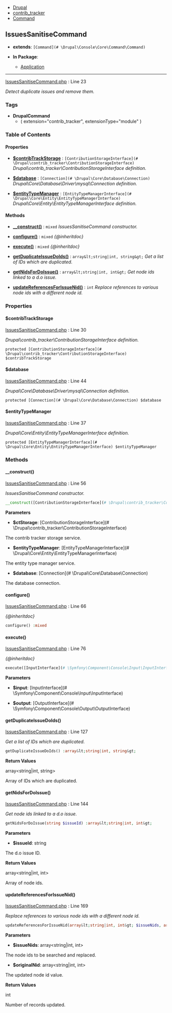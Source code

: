 
- [Drupal](../namespaces/drupal.md)
- [contrib_tracker](../namespaces/drupal-contrib-tracker.md)
- [Command](../namespaces/drupal-contrib-tracker-command.md)


## IssuesSanitiseCommand

- **extends**: `[Command](# \Drupal\Console\Core\Command\Command)`

- **In Package**:
    - [Application](../packages/Application.md)
  


---





[IssuesSanitiseCommand.php](../files/web-modules-custom-contrib-tracker-src-command-issuessanitisecommand.md) : Line 23

*Detect duplicate issues and remove them.*




### Tags

- **DrupalCommand**
  - (
    extension="contrib_tracker",
    extensionType="module"
)






### Table of Contents









#### Properties
- **[$contribTrackStorage](../classes/Drupal-contrib-tracker-Command-IssuesSanitiseCommand.md#contribtrackstorage)**
         : `[ContributionStorageInterface](# \Drupal\contrib_tracker\ContributionStorageInterface)`  
*Drupal\contrib_tracker\ContributionStorageInterface definition.*

- **[$database](../classes/Drupal-contrib-tracker-Command-IssuesSanitiseCommand.md#database)**
         : `[Connection](# \Drupal\Core\Database\Connection)`  
*Drupal\Core\Database\Driver\mysql\Connection definition.*

- **[$entityTypeManager](../classes/Drupal-contrib-tracker-Command-IssuesSanitiseCommand.md#entitytypemanager)**
         : `[EntityTypeManagerInterface](# \Drupal\Core\Entity\EntityTypeManagerInterface)`  
*Drupal\Core\Entity\EntityTypeManagerInterface definition.*


#### Methods
- **[__construct()](../classes/Drupal-contrib-tracker-Command-IssuesSanitiseCommand.md#__construct)**
           : `mixed`
*IssuesSanitiseCommand constructor.*

- **[configure()](../classes/Drupal-contrib-tracker-Command-IssuesSanitiseCommand.md#configure)**
           : `mixed`
*{@inheritdoc}*

- **[execute()](../classes/Drupal-contrib-tracker-Command-IssuesSanitiseCommand.md#execute)**
           : `mixed`
*{@inheritdoc}*

- **[getDuplicateIssueDoIds()](../classes/Drupal-contrib-tracker-Command-IssuesSanitiseCommand.md#getduplicateissuedoids)**
           : `array&lt;string|int, string&gt;`
*Get a list of IDs which are duplicated.*

- **[getNidsForDoIssue()](../classes/Drupal-contrib-tracker-Command-IssuesSanitiseCommand.md#getnidsfordoissue)**
           : `array&lt;string|int, int&gt;`
*Get node ids linked to a d.o issue.*

- **[updateReferencesForIssueNid()](../classes/Drupal-contrib-tracker-Command-IssuesSanitiseCommand.md#updatereferencesforissuenid)**
           : `int`
*Replace references to various node ids with a different node id.*







### Properties

#### $contribTrackStorage

[IssuesSanitiseCommand.php](../files/web-modules-custom-contrib-tracker-src-command-issuessanitisecommand.md) : Line 30

*Drupal\contrib_tracker\ContributionStorageInterface definition.*


`protected [ContributionStorageInterface](# \Drupal\contrib_tracker\ContributionStorageInterface) $contribTrackStorage`








#### $database

[IssuesSanitiseCommand.php](../files/web-modules-custom-contrib-tracker-src-command-issuessanitisecommand.md) : Line 44

*Drupal\Core\Database\Driver\mysql\Connection definition.*


`protected [Connection](# \Drupal\Core\Database\Connection) $database`








#### $entityTypeManager

[IssuesSanitiseCommand.php](../files/web-modules-custom-contrib-tracker-src-command-issuessanitisecommand.md) : Line 37

*Drupal\Core\Entity\EntityTypeManagerInterface definition.*


`protected [EntityTypeManagerInterface](# \Drupal\Core\Entity\EntityTypeManagerInterface) $entityTypeManager`










### Methods

#### __construct()

[IssuesSanitiseCommand.php](../files/web-modules-custom-contrib-tracker-src-command-issuessanitisecommand.md) : Line 56

*IssuesSanitiseCommand constructor.*

```php
__construct([ContributionStorageInterface](# \Drupal\contrib_tracker\ContributionStorageInterface) $ctStorage, [EntityTypeManagerInterface](# \Drupal\Core\Entity\EntityTypeManagerInterface) $entityTypeManager, [Connection](# \Drupal\Core\Database\Connection) $database) :mixed
```




**Parameters**

- **$ctStorage**: [ContributionStorageInterface](# \Drupal\contrib_tracker\ContributionStorageInterface)
    
The contrib tracker storage service.

- **$entityTypeManager**: [EntityTypeManagerInterface](# \Drupal\Core\Entity\EntityTypeManagerInterface)
    
The entity type manager service.

- **$database**: [Connection](# \Drupal\Core\Database\Connection)
    
The database connection.








#### configure()

[IssuesSanitiseCommand.php](../files/web-modules-custom-contrib-tracker-src-command-issuessanitisecommand.md) : Line 66

*{@inheritdoc}*

```php
configure() :mixed
```











#### execute()

[IssuesSanitiseCommand.php](../files/web-modules-custom-contrib-tracker-src-command-issuessanitisecommand.md) : Line 76

*{@inheritdoc}*

```php
execute([InputInterface](# \Symfony\Component\Console\Input\InputInterface) $input, [OutputInterface](# \Symfony\Component\Console\Output\OutputInterface) $output) :mixed
```




**Parameters**

- **$input**: [InputInterface](# \Symfony\Component\Console\Input\InputInterface)
    
- **$output**: [OutputInterface](# \Symfony\Component\Console\Output\OutputInterface)
    







#### getDuplicateIssueDoIds()

[IssuesSanitiseCommand.php](../files/web-modules-custom-contrib-tracker-src-command-issuessanitisecommand.md) : Line 127

*Get a list of IDs which are duplicated.*

```php
getDuplicateIssueDoIds() :array&lt;string|int, string&gt;
```









**Return Values**

array&lt;string|int, string&gt;


Array of IDs which are duplicated.



#### getNidsForDoIssue()

[IssuesSanitiseCommand.php](../files/web-modules-custom-contrib-tracker-src-command-issuessanitisecommand.md) : Line 144

*Get node ids linked to a d.o issue.*

```php
getNidsForDoIssue(string $issueId) :array&lt;string|int, int&gt;
```




**Parameters**

- **$issueId**: string
    
The d.o issue ID.






**Return Values**

array&lt;string|int, int&gt;


Array of node ids.



#### updateReferencesForIssueNid()

[IssuesSanitiseCommand.php](../files/web-modules-custom-contrib-tracker-src-command-issuessanitisecommand.md) : Line 169

*Replace references to various node ids with a different node id.*

```php
updateReferencesForIssueNid(array&lt;string|int, int&gt; $issueNids, array&lt;string|int, int&gt; $originalNid) :int
```




**Parameters**

- **$issueNids**: array&lt;string|int, int&gt;
    
The node ids to be searched and replaced.

- **$originalNid**: array&lt;string|int, int&gt;
    
The updated node id value.






**Return Values**

int


Number of records updated.




